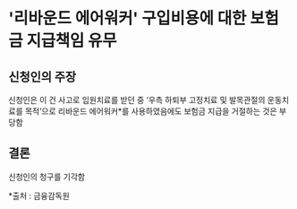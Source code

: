 # '리바운드 에어워커' 구입비용에 대한 보험금 지급책임 유무

## 신청인의 주장

신청인은 이 건 사고로 입원치료를 받던 중 ‘우측  하퇴부 고정치료 및 발목관절의 운동치료를 목적’으로 리바운드 에어워커*를 사용하였음에도 보험금 지급을 거절하는 것은 부당함

## 결론

신청인의 청구를 기각함

*출처 : 금융감독원